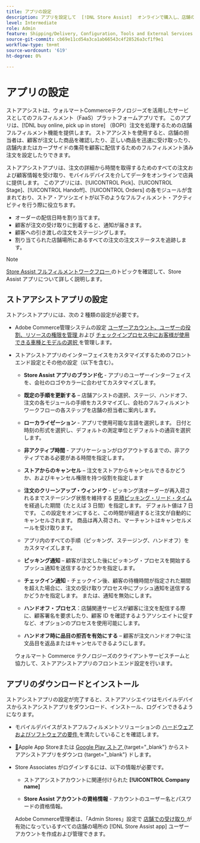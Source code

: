 ```yaml
---
title: アプリの設定
description: アプリを設定して  [!DNL Store Assist]  オンラインで購入し、店舗の注文で受け取るためのエンドツーエンドの店舗フルフィルメントワークフローとプロセスを管理します。
level: Intermediate
role: Admin
feature: Shipping/Delivery, Configuration, Tools and External Services
source-git-commit: cb69e11cd54a3ca1ab66543c4f28526a3cf1f9e1
workflow-type: tm+mt
source-wordcount: '619'
ht-degree: 0%

---
```


# アプリの設定

ストアアシストは、ウォルマートCommerceテクノロジーズを活用したサービスとしてのフルフィルメント（FaaS）プラットフォームアプリです。 このアプリは、[!DNL buy online, pick up in store] （BOPI）注文を処理するための店舗フルフィルメント機能を提供します。 ストアアシストを使用すると、店舗の担当者は、顧客が注文した商品を確認したり、正しい商品を迅速に受け取ったり、店舗内またはカーブサイドの集荷を顧客に配信するためのフルフィルメント済み注文を設定したりできます。

ストアアシストアプリは、注文の詳細から時間を取得するためのすべての注文および顧客情報を受け取り、モバイルデバイスを介してデータをオンラインで店員に提供します。 このアプリには、[!UICONTROL Pick]、[!UICONTROL Stage]、[!UICONTROL Handoff]、[!UICONTROL Orders] の各モジュールが含まれており、ストア・アソシエイトが以下のようなフルフィルメント・アクティビティを行う際に役立ちます。

- オーダーの配信日時を割り当てます。
- 顧客が注文の受け取りに到着すると、通知が届きます。
- 顧客への引き渡しの注文をステージングします。
- 割り当てられた店舗場所にあるすべての注文の注文ステータスを追跡します。

>[!NOTE]
>
>[Store Assist フルフィルメントワークフロー ](store-assist-modules.md) のトピックを確認して、Store Assist アプリについて詳しく説明します。

## ストアアシストアプリの設定

ストアシストアプリには、次の 2 種類の設定が必要です。

- Adobe Commerce管理システムの設定 [ ユーザーアカウント、ユーザーの役割、リソースの権限を管理 ](user-setup.md) および [ チェックインプロセス中にお客様が使用できる車種とモデルの選択 ](check-in-experience-setup.md) を管理します。

- ストアシストアプリのインターフェイスをカスタマイズするためのフロントエンド設定とその他の設定（以下を含む）。

   - **Store Assist アプリのブランド化** - アプリのユーザーインターフェイスを、会社のロゴやカラーに合わせてカスタマイズします。

   - **既定の手順を更新する** – 店舗アシストの選択、ステージ、ハンドオフ、注文の各モジュールの手順をカスタマイズし、会社のフルフィルメント ワークフローの各ステップを店舗の担当者に案内します。

   - **ローカライゼーション** - アプリで使用可能な言語を選択します。 日付と時刻の形式を選択し、デフォルトの測定単位とデフォルトの通貨を選択します。

   - **非アクティブ時間** - アプリケーションがログアウトするまでの、非アクティブである必要がある時間を指定します。

   - **ストアからのキャンセル** – 注文をストアからキャンセルできるかどうか、およびキャンセル権限を持つ役割を指定します

   - **注文のクリーンアップ・ウィンドウ** - ピッキング済オーダーが再入荷されるまでステージング状態を維持する [ 見積ピッキング・リード・タイム ](enable-general.md#delivery-method-title-configuration) を経過した期間（たとえば 3 日間）を指定します。 デフォルト値は 7 日です。 この設定をオンにすると、この時間が経過すると注文が自動的にキャンセルされます。 商品は再入荷され、マーチャントはキャンセルメールを受け取ります。

   - アプリ内のすべての手順（ピッキング、ステージング、ハンドオフ）をカスタマイズします。

   - **ピッキング通知** – 顧客が注文した後にピッキング・プロセスを開始するプッシュ通知を送信するかどうかを指定します。

   - **チェックイン通知** - チェックイン後、顧客の待機時間が指定された期間を超えた場合に、注文の受け取りプロセス中にプッシュ通知を送信するかどうかを指定します。 または、通知を無効にします。

   - **ハンドオフ・プロセス**：店舗関連サービスが顧客に注文を配信する際に、顧客署名を要求したり、顧客 ID を確認するようアソシエイトに促すなど、オプションのプロセスを使用可能にします。

   - **ハンドオフ時に品目の拒否を有効にする** – 顧客が注文ハンドオフ中に注文品目を返品またはキャンセルできるようにします。

  ウォルマート Commerce テクノロジーズのクライアントサービスチームと協力して、ストアアシストアプリのフロントエンド設定を行います。

## アプリのダウンロードとインストール

ストアシストアプリの設定が完了すると、ストアアソシエイツはモバイルデバイスからストアシストアプリをダウンロード、インストール、ログインできるようになります。

- モバイルデバイスがストアフルフィルメントソリューションの [ ハードウェアおよびソフトウェアの要件 ](solution-requirements.md#store-assist-app-requirements) を満たしていることを確認します。

- [&#128279;](https://play.google.com/store/apps/details?id=com.walmart.faas.storeassist)Apple App Storeまたは [Google Play ストア ](https://apps.apple.com/us/app/store-assist-by-walmart/id1609281539){target="_blank"} からストアアシストアプリをダウンロ {target="_blank"} ドします。

- Store Associates がログインするには、以下の情報が必要です。

   - ストアアシストアカウントに関連付けられた **[!UICONTROL Company name]**

   - **Store Assist アカウントの資格情報** - アカウントのユーザー名とパスワードの資格情報。

  Adobe Commerce管理者は、「Admin Stores」設定で [ 店舗での受け取り ](merchant-store-configuration.md#pickup-location-configuration) が有効になっているすべての店舗の場所の [!DNL Store Assist app] ユーザーアカウントを作成および管理できます。
